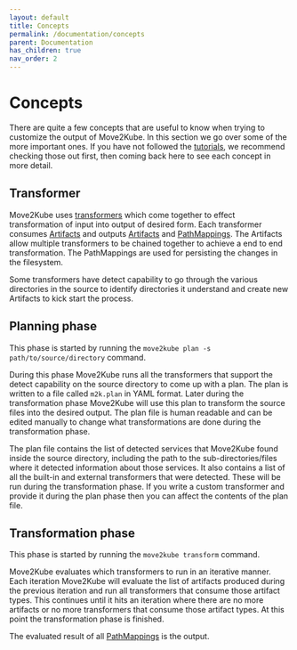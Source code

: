 ```yaml
---
layout: default
title: Concepts
permalink: /documentation/concepts
parent: Documentation
has_children: true
nav_order: 2
---
```


# Concepts

There are quite a few concepts that are useful to know when trying to customize the output of Move2Kube.
In this section we go over some of the more important ones. If you have not followed the [tutorials](/tutorials/customizing-the-output), we recommend checking those out first, then coming back here to see each concept in more detail.

## Transformer

Move2Kube uses [transformers](/documentation/concepts/transformer) which come together to effect transformation of input into output of desired form. Each transformer consumes [Artifacts](/documentation/concepts/artifact) and outputs [Artifacts](/documentation/concepts/artifact) and [PathMappings](/documentation/concepts/path-mapping). The Artifacts allow multiple transformers to be chained together to achieve a end to end transformation. The PathMappings are used for persisting the changes in the filesystem.

Some transformers have detect capability to go through the various directories in the source to identify directories it understand and create new Artifacts to kick start the process.

## Planning phase

This phase is started by running the `move2kube plan -s path/to/source/directory` command.

During this phase Move2Kube runs all the transformers that support the detect capability on the source directory to come up with a plan. The plan is written to a file called `m2k.plan` in YAML format.
Later during the transformation phase Move2Kube will use this plan to transform the source files into the desired output.
The plan file is human readable and can be edited manually to change what transformations are done during the transformation phase.

The plan file contains the list of detected services that Move2Kube found inside the source directory, including the path to the sub-directories/files where it detected information about those services.
It also contains a list of all the built-in and external transformers that were detected. These will be run during the transformation phase.
If you write a custom transformer and provide it during the plan phase then you can affect the contents of the plan file.

## Transformation phase

This phase is started by running the `move2kube transform` command.

Move2Kube evaluates which transformers to run in an iterative manner. Each iteration Move2Kube will evaluate the list of artifacts produced during the previous iteration and run all transformers that consume those artifact types. This continues until it hits an iteration where there are no more artifacts or no more transformers that consume those artifact types. At this point the transformation phase is finished.

The evaluated result of all [PathMappings](/documentation/concepts/path-mapping) is the output.
